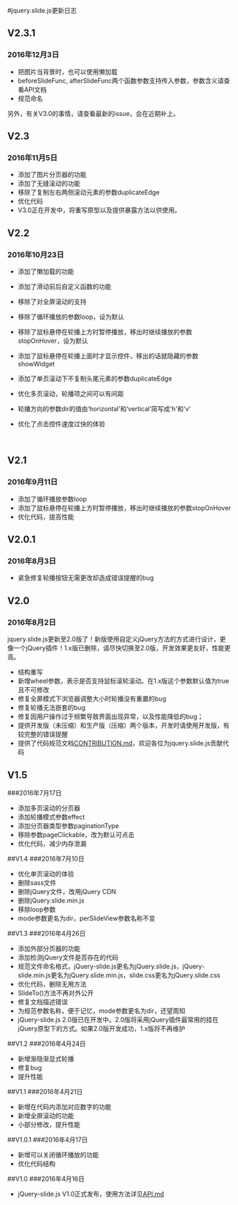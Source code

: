 #jquery.slide.js更新日志

## V2.3.1

### 2016年12月3日

* 把图片当背景时，也可以使用懒加载
* beforeSlideFunc, afterSlideFunc两个函数参数支持传入参数，参数含义请查看API文档
* 规范命名

另外，有关V3.0的事情，请查看最新的issue，会在近期补上。

## V2.3

### 2016年11月5日

* 添加了图片分页器的功能
* 添加了无缝滚动的功能
* 移除了复制左右两侧滚动元素的参数duplicateEdge
* 优化代码
* V3.0正在开发中，将重写原型以及提供暴露方法以供使用。



## V2.2

### 2016年10月23日

* 添加了懒加载的功能

* 添加了滑动前后自定义函数的功能

* 移除了对全屏滚动的支持

* 移除了循环播放的参数loop，设为默认

* 移除了鼠标悬停在轮播上方时暂停播放，移出时继续播放的参数stopOnHover，设为默认

* 添加了鼠标悬停在轮播上面时才显示控件，移出的话就隐藏的参数showWidget

* 添加了单页滚动下不复制头尾元素的参数duplicateEdge

* 优化多页滚动，轮播项之间可以有间距

* 轮播方向的参数dir的值由‘horizontal’和‘vertical’简写成'h'和'v'

* 优化了点击控件速度过快的体验

  ​

## V2.1

### 2016年9月11日

* 添加了循环播放参数loop
* 添加了鼠标悬停在轮播上方时暂停播放，移出时继续播放的参数stopOnHover
* 优化代码，提高性能

## V2.0.1

### 2016年8月3日

- 紧急修复轮播按钮无需更改却造成错误提醒的bug

## V2.0

### 2016年8月2日

jquery.slide.js更新至2.0版了！新版使用自定义jQuery方法的方式进行设计，更像一个jQuery插件！1.x版已删除，请尽快切换至2.0版，开发效果更友好，性能更高。

- 结构重写
- 新增wheel参数，表示是否支持鼠标滚轮滚动。在1.x版这个参数默认值为true且不可修改
- 修复全屏模式下浏览器调整大小时轮播没有重置的bug
- 修复轮播无法嵌套的bug
- 修复因用户操作过于频繁导致界面出现异常，以及性能降低的bug；
- 提供开发版（未压缩）和生产版（压缩）两个版本，开发时请使用开发版，有较完整的错误提醒
- 提供了代码规范文档[CONTRIBUTION.md](https://github.com/linzb93/slide/blob/master/doc/CONTRIBUTION.md)，欢迎各位为jquery.slide.js贡献代码

## V1.5

###2016年7月17日
- 添加多页滚动的分页器
- 添加轮播模式参数effect
- 添加分页器类型参数paginationType
- 移除参数pageClickable，改为默认可点击
- 优化代码，减少内存泄漏

##V1.4
###2016年7月10日
- 优化单页滚动的体验
- 删除sass文件
- 删除jQuery文件，改用jQuery CDN
- 删除jQuery.slide.min.js
- 移除loop参数
- mode参数更名为dir，perSlideView参数名称不变

##V1.3
###2016年4月26日
- 添加外部分页器的功能
- 添加检测jQuery文件是否存在的代码
- 规范文件命名格式，jQuery-slide.js更名为jQuery.slide.js，jQuery-slide.min.js更名为jQuery.slide.min.js，slide.css更名为jQuery.slide.css
- 优化代码，删除无用方法
- SlideTo()方法不再对外公开
- 修复文档描述错误
- 为规范参数名称，便于记忆，mode参数更名为dir，还望周知
- jQuery-slide.js 2.0版已在开发中。2.0版将采用jQuery插件最常用的挂在jQuery原型下的方式。如果2.0版开发成功，1.x版将不再维护

##V1.2
###2016年4月24日
- 新增渐隐渐显式轮播
- 修复bug
- 提升性能

##V1.1
###2016年4月21日
- 新增在代码内添加对应数字的功能
- 新增全屏滚动的功能
- 小部分修改，提升性能

##V1.0.1
###2016年4月17日
- 新增可以关闭循环播放的功能
- 优化代码结构

##V1.0
###2016年4月16日
- jQuery-slide.js V1.0正式发布，使用方法详见[API.md](https://github.com/linzb93/slide/blob/master/API.md)
